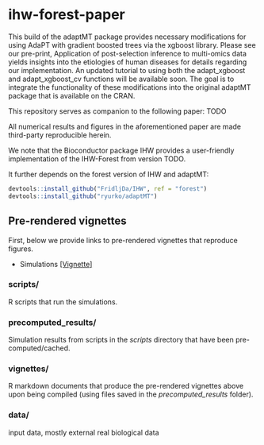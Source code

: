 # ihw-forest-paper
This build of the adaptMT package provides necessary modifications for using AdaPT with gradient boosted trees via the xgboost library. Please see our pre-print, Application of post-selection inference to multi-omics data yields insights into the etiologies of human diseases for details regarding our implementation. An updated tutorial to using both the adapt_xgboost and adapt_xgboost_cv functions will be available soon. The goal is to integrate the functionality of these modifications into the original adaptMT package that is available on the CRAN.


This repository serves as companion to the following paper: TODO

All numerical results and figures in the aforementioned paper are made third-party reproducible herein.

We note that the Bioconductor package IHW provides a user-friendly implementation of the IHW-Forest from version TODO.

It further depends on the forest version of IHW and adaptMT:
```r
devtools::install_github("FridljDa/IHW", ref = "forest")  
devtools::install_github("ryurko/adaptMT")
```

## Pre-rendered vignettes
First, below we provide links to pre-rendered vignettes that reproduce figures.
* Simulations  [[Vignette]](http://htmlpreview.github.io/?https://github.com/FridljDa/ihw-forest-paper/blob/main/vignettes/simulation.html)



### **scripts/**
R scripts that run the simulations.
 
### **precomputed_results/**
Simulation results from scripts in the *scripts* directory that have been pre-computed/cached.

### **vignettes/**
R markdown documents that produce the pre-rendered vignettes above upon being compiled (using files saved in the *precomputed_results* folder). 

### **data/**
input data, mostly external real biological data
